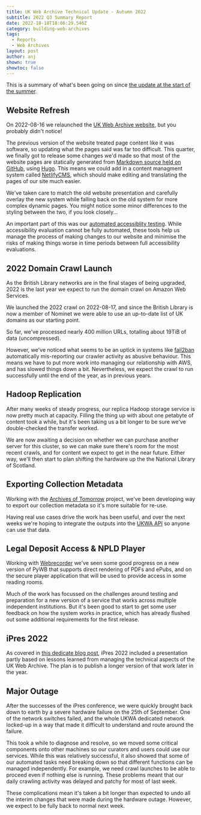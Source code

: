 ```yaml
---
title: UK Web Archive Technical Update - Autumn 2022
subtitle: 2022 Q3 Summary Report
date: 2022-10-18T18:06:29.546Z
category: building-web-archives
tags:
  - Reports
  - Web Archives
layout: post
author: anj
shown: true
showtoc: false
---
```

This is a summary of what's been going on since [the update at the start of the summer](https://blogs.bl.uk/webarchive/2022/07/uk-web-archive-technical-update-summer-2022.html).

<!--break-->

## Website Refresh

On 2022-08-16 we relaunched the [UK Web Archive website](https://www.webarchive.org.uk/), but you probably didn't notice!

The previous version of the website treated page content like it was software, so updating what the pages said was far too difficult. This quarter, we finally got to release some changes we'd made so that most of the website pages are statically generated from [Markdown source held on GitHub](https://github.com/ukwa/ukwa-site/blob/master/content/info/about/index.en.md), using [Hugo](https://gohugo.io/). This means we could add in a content managment system called [NetlifyCMS](https://www.netlifycms.org/), which should make editing and translating the pages of our site much easier.

We've taken care to match the old website presentation and carefully overlay the new system while falling back on the old system for more complex dynamic pages. You might notice some minor differences to the styling between the two, if you look closely...

An important part of this was our [automated accessiblity testing](https://github.com/ukwa/docker-robot-framework/blob/main/tests/website/a11y.robot). While accessibility evaluation cannot be fully automated, these tools help us manage the process of making changes to our website and minimise the risks of making things worse in time periods between full accessibility evaluations.

## 2022 Domain Crawl Launch

As the British Library networks are in the final stages of being upgraded, 2022 is the last year we expect to run the domain crawl on Amazon Web Services.

We launched the 2022 crawl on 2022-08-17, and since the British Library is now a member of Nominet we were able to use an up-to-date list of UK domains as our starting point.

So far, we've processed nearly 400 million URLs, totalling about 19TiB of data (uncompressed). 

However, we've noticed what seems to be an uptick in systems like [fail2ban](https://www.fail2ban.org/) automatically mis-reporting our crawler activity as abusive behaviour. This means we have to put more work into managing our relationship with AWS, and has slowed things down a bit. Nevertheless, we expect the crawl to run successfully until the end of the year, as in previous years.

## Hadoop Replication

After many weeks of steady progress, our replica Hadoop storage service is now pretty much at capacity. Filling the thing up with about one petabyte of content took a while, but it's been taking us a bit longer to be sure we've double-checked the transfer worked.

We are now awaiting a decision on whether we can purchase another server for this cluster, so we can make sure there's room for the most recent crawls, and for content we expect to get in the near future.  Either way, we'll then start to plan shifting the hardware up the the National Library of Scotland.

## Exporting Collection Metadata

Working with the [Archives of Tomorrow](https://www.nls.uk/about-us/working-with-others/archive-of-tomorrow/) project, we've been developing way to export our collection metadata so it's more suitable for re-use.

Having real use cases drive the work has been useful, and over the next weeks we're hoping to integrate the outputs into the [UKWA API](https://www.webarchive.org.uk/api/docs) so anyone can use that data.


## Legal Deposit Access & NPLD Player

Working with [Webrecorder](https://webrecorder.net/) we've seen some good progress on a new version of PyWB that supports direct rendering of PDFs and ePubs, and on the secure player application that will be used to provide access in some reading rooms.

Much of the work has focussed on the challenges around testing and preparation for a new version of a service that works across multiple independent institutions. But it's been good to start to get some user feedback on how the system works in practice, which has already flushed out some additional requirements for the first release.

## iPres 2022

As covered in [this dedicate blog post](https://blogs.bl.uk/webarchive/2022/10/ipres-2022-conference-report-from-the-uk-web-archive.html), iPres 2022 included a presentation partly based on lessons learned from managing the technical aspects of the UK Web Archive. The plan is to publish a longer version of that work later in the year.

## Major Outage

After the successes of the iPres conference, we were quickly brought back down to earth by a severe hardware failure on the 25th of September. One of the network switches failed, and the whole UKWA dedicated network locked-up in a way that made it difficult to understand and route around the failure. 

This took a while to diagnose and resolve, so we moved some critical components onto other machines so our curators and users could use our services. While this was relatively successful, it also showed that some of our automated tasks need breaking down so that different functions can be managed independently. For example, we need crawl launches to be able to proceed even if nothing else is running. These problems meant that our daily crawling activity was delayed and patchy for most of last week.

These complications mean it's taken a bit longer than expected to undo all the interim changes that were made during the hardware outage.  However, we expect to be fully back to normal next week.

